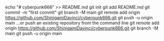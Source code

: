 echo "# cyberpunk666" >> README.md
git init
git add README.md
git commit -m "first commit"
git branch -M main
git remote add origin https://github.com/ShinigamiDavinci/cyberpunk666.git
git push -u origin main
…or push an existing repository from the command line
git remote add origin https://github.com/ShinigamiDavinci/cyberpunk666.git
git branch -M main
git push -u origin main
